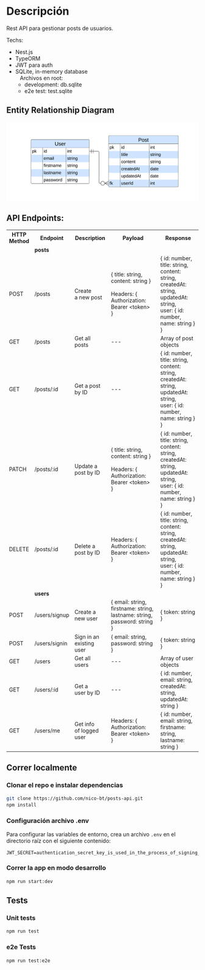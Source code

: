# Descripción

Rest API para gestionar posts de usuarios.

Techs:

- Nest.js
- TypeORM
- JWT para auth
- SQLite, in-memory database  
  &nbsp;&nbsp; Archivos en root:
  - development: db.sqlite
  - e2e test: test.sqlite

## Entity Relationship Diagram

![Entities Diagram](./readme_entities_diagram.png)

## API Endpoints:

<table>
  <tr>
    <th>HTTP<br> Method</th>
    <th>Endpoint</th>
    <th>Description</th>
    <th>Payload</th>
    <th>Response</th>
  </tr>
  <tr>
    <td></td>
    <td colspan="4"><strong>posts</strong></td>
  </tr>
  <tr>
    <td>POST</td>
    <td>/posts</td>
    <td>Create<br> a new post</td>
    <td>
        { 
            title: string,<br> 
            content: string 
        }<br><br>
    Headers: {<br> 
    Authorization: Bearer&nbsp;&lt;token&gt; <br>
    }
    </td>
    <td>
      {
        id: number,<br>
        title: string,<br>
        content: string,<br>
        createdAt: string,<br>
        updatedAt: string,<br>
        user: { id: number, name: string } }
    </td>
  </tr>
  <tr>
    <td>GET</td>
    <td>/posts</td>
    <td>Get all posts</td>
    <td> --- </td>
    <td>Array of post objects</td>
  </tr>
  <tr>
    <td>GET</td>
    <td>/posts/:id</td>
    <td>Get a post<br> by ID</td>
    <td>---</td>
    <td>
      {
        id: number,<br>
        title: string,<br>
        content: string,<br>
        createdAt: string,<br>
        updatedAt: string,<br>
        user: { id: number, name: string } }
    </td>
  </tr>
  <tr>
    <td>PATCH</td>
    <td>/posts/:id</td>
    <td>Update a<br> post by ID</td>
    <td>
    { 
        title: string,<br> 
        content: string
    }<br><br>
    Headers: {<br> 
    Authorization: Bearer&nbsp;&lt;token&gt; <br>
    }
    </td>
    <td>
      {
        id: number,<br>
        title: string,<br>
        content: string,<br>
        createdAt: string,<br>
        updatedAt: string,<br>
        user: { id: number, name: string } }
    </td>
  </tr>
  <tr>
    <td>DELETE</td>
    <td>/posts/:id</td>
    <td>Delete a<br> post by ID</td>
    <td>
    Headers: {<br> 
    Authorization: Bearer&nbsp;&lt;token&gt; <br>
    }
    </td>
    <td>
      {
        id: number,<br>
        title: string,<br>
        content: string,<br>
        createdAt: string,<br>
        updatedAt: string,<br>
        user: { id: number, name: string } }
    </td>
  </tr>
  <tr>
    <td colspan="1"></td>
    <td colspan="4"><strong>users</strong></td>
  </tr>
  <tr>
    <td>POST</td>
    <td>/users/signup</td>
    <td>Create a<br> new user</td>
    <td>
      {
        email: string,<br>
        firstname: string,<br>
        lastname: string,<br>
        password: string
      }
    </td>
    <td>
      {
        token: string
      }
    </td>
  </tr>
  <tr>
    <td>POST</td>
    <td>/users/signin</td>
    <td>Sign in an <br> existing user</td>
    <td>
      {
        email: string,<br>
        password: string
      }
    </td>
    <td>
      {
        token: string
      }
    </td>
  </tr>
  <tr>
    <td>GET</td>
    <td>/users</td>
    <td>Get all users</td>
    <td>---</td>
    <td>Array of user objects</td>
  </tr>
  <tr>
    <td>GET</td>
    <td>/users/:id</td>
    <td>Get a<br> user by ID</td>
    <td>---</td>
    <td>
      {
        id: number,<br>
        email: string,<br>
        createdAt: string,<br>
        updatedAt: string
      }
    </td>
  </tr>
  <tr>
    <td>GET</td>
    <td>/users/me</td>
    <td>Get info<br> of logged user</td>
    <td>
    Headers: {<br> 
    Authorization: Bearer&nbsp;&lt;token&gt; <br>
    }
    </td>
    <td>
      {
        id: number,<br>
        email: string,<br>
        firstname: string,<br>
        lastname: string
      }
    </td>
  </tr>
</table>

## Correr localmente

### Clonar el repo e instalar dependencias

```bash
git clone https://github.com/nico-bt/posts-api.git
npm install
```

### Configuración archivo .env

Para configurar las variables de entorno, crea un archivo `.env` en el directorio raíz con el siguiente contenido:

```plaintext
JWT_SECRET=authentication_secret_key_is_used_in_the_process_of_signing_a_token
```

### Correr la app en modo desarrollo

```bash
npm run start:dev
```

## Tests

### Unit tests

```bash
npm run test
```

### e2e Tests

```bash
npm run test:e2e
```
